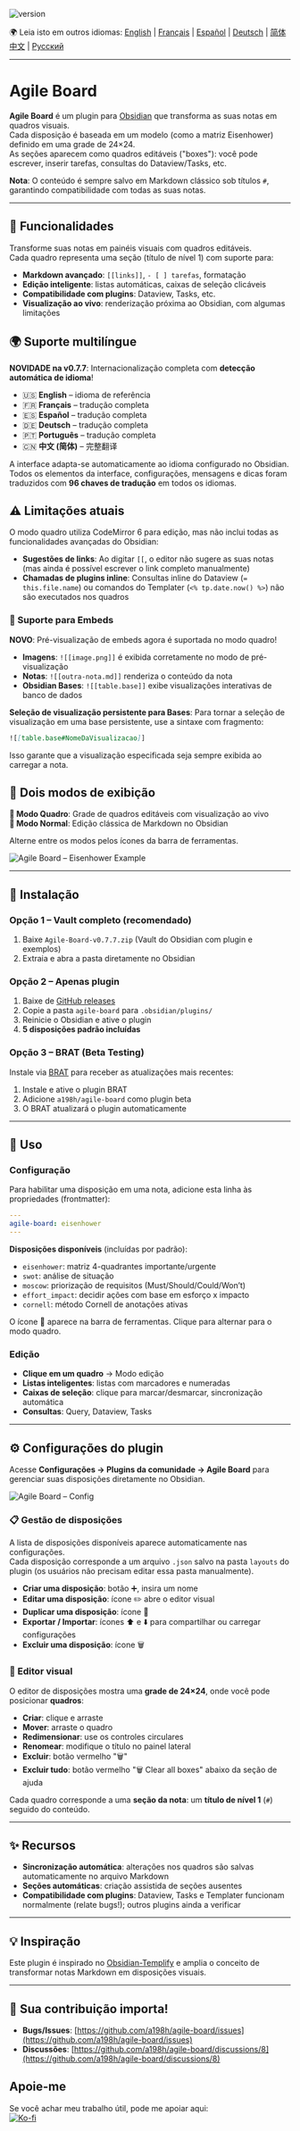 ![version](https://img.shields.io/badge/version-0.8.0-blue)

🌍 Leia isto em outros idiomas:
[English](README.md) | [Français](README.fr.md) | [Español](README.es.md) | [Deutsch](README.de.md) | [简体中文](README.zh-CN.md) | [Русский](README.ru.md)

---

# Agile Board

**Agile Board** é um plugin para [Obsidian](https://obsidian.md) que transforma as suas notas em quadros visuais.  
Cada disposição é baseada em um modelo (como a matriz Eisenhower) definido em uma grade de 24×24.  
As seções aparecem como quadros editáveis ("boxes"): você pode escrever, inserir tarefas, consultas do Dataview/Tasks, etc.

**Nota**: O conteúdo é sempre salvo em Markdown clássico sob títulos `#`, garantindo compatibilidade com todas as suas notas.

---

## 🎯 Funcionalidades

Transforme suas notas em painéis visuais com quadros editáveis.  
Cada quadro representa uma seção (título de nível 1) com suporte para:

- **Markdown avançado**: `[[links]]`, `- [ ] tarefas`, formatação  
- **Edição inteligente**: listas automáticas, caixas de seleção clicáveis  
- **Compatibilidade com plugins**: Dataview, Tasks, etc.  
- **Visualização ao vivo**: renderização próxima ao Obsidian, com algumas limitações  

## 🌍 Suporte multilíngue

**NOVIDADE na v0.7.7**: Internacionalização completa com **detecção automática de idioma**!

- 🇺🇸 **English** – idioma de referência  
- 🇫🇷 **Français** – tradução completa  
- 🇪🇸 **Español** – tradução completa  
- 🇩🇪 **Deutsch** – tradução completa  
- 🇵🇹 **Português** – tradução completa  
- 🇨🇳 **中文 (简体)** – 完整翻译  

A interface adapta-se automaticamente ao idioma configurado no Obsidian.  
Todos os elementos da interface, configurações, mensagens e dicas foram traduzidos com **96 chaves de tradução** em todos os idiomas.

## ⚠️ Limitações atuais

O modo quadro utiliza CodeMirror 6 para edição, mas não inclui todas as funcionalidades avançadas do Obsidian:

- **Sugestões de links**: Ao digitar `[[`, o editor não sugere as suas notas (mas ainda é possível escrever o link completo manualmente)
- **Chamadas de plugins inline**: Consultas inline do Dataview (`= this.file.name`) ou comandos do Templater (`<% tp.date.now() %>`) não são executados nos quadros

### 📎 Suporte para Embeds

**NOVO**: Pré-visualização de embeds agora é suportada no modo quadro!

- **Imagens**: `![[image.png]]` é exibida corretamente no modo de pré-visualização
- **Notas**: `![[outra-nota.md]]` renderiza o conteúdo da nota
- **Obsidian Bases**: `![[table.base]]` exibe visualizações interativas de banco de dados

**Seleção de visualização persistente para Bases**: Para tornar a seleção de visualização em uma base persistente, use a sintaxe com fragmento:
```markdown
![[table.base#NomeDaVisualizacao]]
```
Isso garante que a visualização especificada seja sempre exibida ao carregar a nota.

## 🔄 Dois modos de exibição

**🏢 Modo Quadro**: Grade de quadros editáveis com visualização ao vivo  
**📄 Modo Normal**: Edição clássica de Markdown no Obsidian  

Alterne entre os modos pelos ícones da barra de ferramentas.

![Agile Board – Eisenhower Example](./agile-board-eisenhower.gif)

---

## 🚀 Instalação

### Opção 1 – Vault completo (recomendado)

1. Baixe `Agile-Board-v0.7.7.zip` (Vault do Obsidian com plugin e exemplos)  
2. Extraia e abra a pasta diretamente no Obsidian  

### Opção 2 – Apenas plugin

1. Baixe de [GitHub releases](https://github.com/a198h/agile-board/releases)  
2. Copie a pasta `agile-board` para `.obsidian/plugins/`  
3. Reinicie o Obsidian e ative o plugin  
4. **5 disposições padrão incluídas**  

### Opção 3 – BRAT (Beta Testing)

Instale via [BRAT](https://github.com/TfTHacker/obsidian42-brat) para receber as atualizações mais recentes:

1. Instale e ative o plugin BRAT  
2. Adicione `a198h/agile-board` como plugin beta  
3. O BRAT atualizará o plugin automaticamente  

---

## 📝 Uso

### Configuração

Para habilitar uma disposição em uma nota, adicione esta linha às propriedades (frontmatter):

```yaml
---
agile-board: eisenhower
---
```

**Disposições disponíveis** (incluídas por padrão):

- `eisenhower`: matriz 4-quadrantes importante/urgente  
- `swot`: análise de situação  
- `moscow`: priorização de requisitos (Must/Should/Could/Won’t)  
- `effort_impact`: decidir ações com base em esforço x impacto  
- `cornell`: método Cornell de anotações ativas  

O ícone 🏢 aparece na barra de ferramentas. Clique para alternar para o modo quadro.

### Edição

- **Clique em um quadro** → Modo edição  
- **Listas inteligentes**: listas com marcadores e numeradas  
- **Caixas de seleção**: clique para marcar/desmarcar, sincronização automática  
- **Consultas**: Query, Dataview, Tasks  

---

## ⚙️ Configurações do plugin

Acesse **Configurações → Plugins da comunidade → Agile Board** para gerenciar suas disposições diretamente no Obsidian.

![Agile Board – Config](./agile-board-customize-board.png)

### 📋 Gestão de disposições

A lista de disposições disponíveis aparece automaticamente nas configurações.  
Cada disposição corresponde a um arquivo `.json` salvo na pasta `layouts` do plugin (os usuários não precisam editar essa pasta manualmente).

- **Criar uma disposição**: botão ➕, insira um nome  
- **Editar uma disposição**: ícone ✏️ abre o editor visual  
- **Duplicar uma disposição**: ícone 📑  
- **Exportar / Importar**: ícones ⬆️ e ⬇️ para compartilhar ou carregar configurações  
- **Excluir uma disposição**: ícone 🗑️  

### 🎨 Editor visual

O editor de disposições mostra uma **grade de 24×24**, onde você pode posicionar **quadros**:

- **Criar**: clique e arraste  
- **Mover**: arraste o quadro  
- **Redimensionar**: use os controles circulares  
- **Renomear**: modifique o título no painel lateral  
- **Excluir**: botão vermelho "🗑️"  
- **Excluir tudo**: botão vermelho "🗑️ Clear all boxes" abaixo da seção de ajuda  

Cada quadro corresponde a uma **seção da nota**: um **título de nível 1** (`#`) seguido do conteúdo.

---

## ✨ Recursos

- **Sincronização automática**: alterações nos quadros são salvas automaticamente no arquivo Markdown  
- **Seções automáticas**: criação assistida de seções ausentes  
- **Compatibilidade com plugins**: Dataview, Tasks e Templater funcionam normalmente (relate bugs!); outros plugins ainda a verificar  

---

## 💡 Inspiração

Este plugin é inspirado no [Obsidian-Templify](https://github.com/Quorafind/Obsidian-Templify) e amplia o conceito de transformar notas Markdown em disposições visuais.

---

## 📂 Sua contribuição importa!

- **Bugs/Issues**: [https://github.com/a198h/agile-board/issues](https://github.com/a198h/agile-board/issues)  
- **Discussões**: [https://github.com/a198h/agile-board/discussions/8](https://github.com/a198h/agile-board/discussions/8)  

## Apoie-me
Se você achar meu trabalho útil, pode me apoiar aqui:  
[![Ko-fi](https://ko-fi.com/img/githubbutton_sm.svg)](https://ko-fi.com/a198h)
